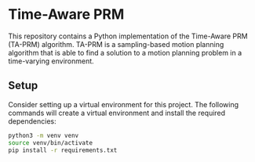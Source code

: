 # Time-Aware PRM

This repository contains a Python implementation of the Time-Aware PRM (TA-PRM) algorithm. TA-PRM is a sampling-based motion planning algorithm that is able to find a solution to a motion planning problem in a time-varying environment.

## Setup

Consider setting up a virtual environment for this project. The following commands will create a virtual environment and install the required dependencies:

```bash
python3 -m venv venv
source venv/bin/activate
pip install -r requirements.txt
```
